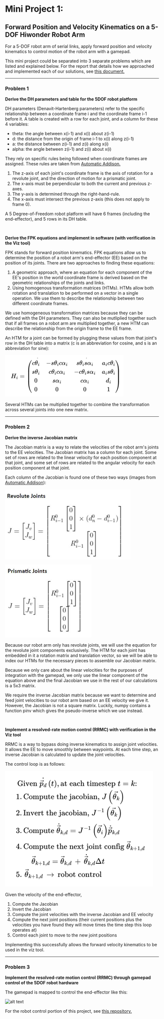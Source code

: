 # Mini Project 1: 
## Forward Position and Velocity Kinematics on a 5-DOF Hiwonder Robot Arm
For a 5-DOF robot arm of serial links, apply forward position and velocity kinematics to control motion of the robot arm with a gamepad.


This mini project could be separated into 3 separate problems which are listed and explained below. For the report that details how we approached and implemented each of our solutions, see [this document.](https://docs.google.com/document/d/13dFPQtsWIF-s6bF55bizwVpNnhvOx7KRk7ooc8nubO8/edit?usp=sharing)
***

### Problem 1 

**Derive the DH parameters and table for the 5DOF robot platform**

DH parameters (Denavit-Hartenberg parameters) refer to the specific relationship between a coordinate frame i and the coordinate frame i-1 before it. A table is created with a row for each joint, and a column for these 4 variables:

- theta: the angle between x(i-1) and x(i) about z(i-1)
- d: the distance from the origin of frame i-1 to x(i) along z(i-1)
- a: the distance between z(i-1) and z(i) along x(i)
- alpha: the angle between z(i-1) and z(i) about x(i)



They rely on specific rules being followed when coordinate frames are assigned. These rules are taken from [Automatic Addison.](https://automaticaddison.com/how-to-assign-denavit-hartenberg-frames-to-robotic-arms/)

1. The z-axis of each joint's coordinate frame is the axis of rotation for a revolute joint, and the direction of motion for a prismatic joint.
2. The x-axis must be perpendicular to both the current and previous z-axes.
3. The y-axis is determined through the right-hand-rule.
4. The x-axis must intersect the previous z-axis (this does not apply to frame 0).

A 5 Degree-of-Freedom robot platform will have 6 frames (including the end-effector), and 5 rows in its DH table.

&nbsp;  

**Derive the FPK equations and implement in software (with verification in the Viz tool)**

FPK stands for forward position kinematics. FPK equations allow us to determine the position of a robot arm's end-effector (EE) based on the position of its joints. There are two approaches to finding these equations: 
1. A geometric approach, where an equation for each component of the EE's position in the world coordinate frame is derived based on the geometric relationships of the joints and links.
2. Using homogenous transformation matrices (HTMs). HTMs allow both rotation and translation to be performed on a vector in a single operation. We use them to describe the relationship between two different coordinate frames. 

We use homogeneous transformation matrices because they can be defined with the DH parameters. They can also be mutliplied together such that if all frames on a robot arm are multiplied together, a new HTM can describe the relationship from the origin frame to the EE frame.

An HTM for a joint can be formed by plugging these values from that joint's row in the DH table into a matrix (c is an abbreviation for cosine, and s is an abbreviation for sine):

![alt text](media/DHtoHTM.png)

Several HTMs can be multiplied together to combine the transformation across several joints into one new matrix.

***
### Problem 2

**Derive the inverse Jacobian matrix**

The Jacobian matrix is a way to relate the velocities of the robot arm's joints to the EE velocities. The Jacobian matrix has a column for each joint. Some set of rows are related to the linear velocity for each position component at that joint, and some set of rows are related to the angular velocity for each position component at that joint.

Each column of the Jacobian is found one of these two ways (images from [Automatic Addison](https://automaticaddison.com/the-ultimate-guide-to-jacobian-matrices-for-robotics/)):

![alt text](media/revoluteJointJacobian.png)

![alt text](media/prismaticJointJacobian.png)

Because our robot arm only has revolute joints, we will use the equation for the revolute joint components exclusively. The HTM for each joint has embedded in it a rotation matrix and translation vector, so we will be able to index our HTMs for the necessary pieces to assemble our Jacobian matrix.

Because we only care about the linear velocities for the purposes of integration with the gamepad, we only use the linear component of the equation above and the final Jacobian we use in the rest of our calculations is a 5x3 matrix.

We require the inverse Jacobian matrix because we want to determine and feed joint velocities to our robot arm based on an EE velocity we give it. However, the Jacobian is not a square matrix. Luckily, numpy contains a function pinv which gives the pseudo-inverse which we use instead.


&nbsp;  

**Implement a resolved-rate motion control (RRMC) with verification in the Viz tool**

RRMC is a way to bypass doing inverse kinematics to assign joint velocities. It allows the EE to move smoothly between waypoints. At each time step, an inverse Jacobian is calculated to update the joint velocities.

The control loop is as follows:

![alt text](media/RRMC.png)

Given the velocity of the end-effector,
1. Compute the Jacobian
2. Invert the Jacobian
3. Compute the joint velocities with the inverse Jacobian and EE velocity
4. Compute the next joint positions (their current positions plus the velocities you have found they will move times the time step this loop operates at)
5. Control each joint to move to the new joint positions

Implementing this successfully allows the forward velocity kinematics to be used in the viz tool.

***

### Problem 3

**Implement the resolved-rate motion control (RRMC) through gamepad control of the 5DOF robot hardware**

The gamepad is mapped to control the end-effector like this:

![alt text](media/gamepad_mapping.png)

For the robot control portion of this project, see [this repository.](https://github.com/EarlJr53/hiwonder-armpi-pro)